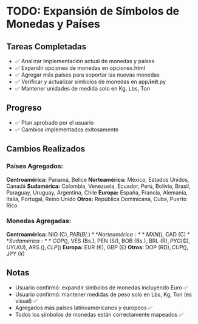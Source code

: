 # TODO: Expansión de Símbolos de Monedas y Países

## Tareas Completadas
- ✅ Analizar implementación actual de monedas y países
- ✅ Expandir opciones de monedas en opciones.html
- ✅ Agregar más países para soportar las nuevas monedas
- ✅ Verificar y actualizar símbolos de monedas en app/__init__.py
- ✅ Mantener unidades de medida solo en Kg, Lbs, Ton

## Progreso
- ✅ Plan aprobado por el usuario
- ✅ Cambios implementados exitosamente

## Cambios Realizados

### Países Agregados:
**Centroamérica:** Panamá, Belice
**Norteamérica:** México, Estados Unidos, Canadá
**Sudamérica:** Colombia, Venezuela, Ecuador, Perú, Bolivia, Brasil, Paraguay, Uruguay, Argentina, Chile
**Europa:** España, Francia, Alemania, Italia, Portugal, Reino Unido
**Otros:** República Dominicana, Cuba, Puerto Rico

### Monedas Agregadas:
**Centroamérica:** NIO (C$), PAB (B/.)
**Norteamérica:** MXN ($), CAD (C$)
**Sudamérica:** COP ($), VES (Bs.), PEN (S/), BOB (Bs.), BRL (R$), PYG (₲), UYU ($U), ARS ($), CLP ($)
**Europa:** EUR (€), GBP (£)
**Otros:** DOP (RD$), CUP ($), JPY (¥)

## Notas
- Usuario confirmó: expandir símbolos de monedas incluyendo Euro ✅
- Usuario confirmó: mantener medidas de peso solo en Lbs, Kg, Ton (es visual) ✅
- Agregados más países latinoamericanos y europeos ✅
- Todos los símbolos de monedas están correctamente mapeados ✅
